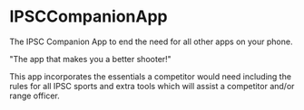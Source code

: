 # IPSCCompanionApp

The IPSC Companion App to end the need for all other apps on your phone.

"The app that makes you a better shooter!"

This app incorporates the essentials a competitor would need including the rules for all IPSC sports and extra tools which will assist a competitor and/or range officer.

